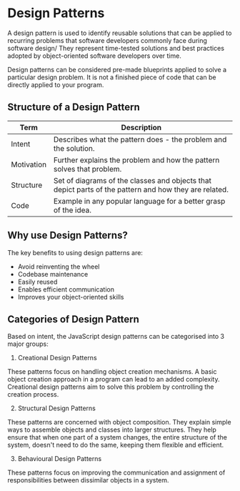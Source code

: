 # Design Patterns

A design pattern is used to identify reusable solutions that can be applied to recurring problems that software developers commonly face during software design/ They represent time-tested solutions and best practices adopted by object-oriented software developers over time.

Design patterns can be considered pre-made blueprints applied to solve a particular design problem. It is not a finished piece of code that can be directly applied to your program.

## Structure of a Design Pattern <!-- {docsify-ignore} -->

| Term       | Description                                                                                           |
| ---------- | ----------------------------------------------------------------------------------------------------- |
| Intent     | Describes what the pattern does - the problem and the solution.                                       |
| Motivation | Further explains the problem and how the pattern solves that problem.                                 |
| Structure  | Set of diagrams of the classes and objects that depict parts of the pattern and how they are related. |
| Code       | Example in any popular language for a better grasp of the idea.                                       |

## Why use Design Patterns? <!-- {docsify-ignore} -->

The key benefits to using design patterns are:

- Avoid reinventing the wheel
- Codebase maintenance
- Easily reused
- Enables efficient communication
- Improves your object-oriented skills

## Categories of Design Pattern <!-- {docsify-ignore} -->

Based on intent, the JavaScript design patterns can be categorised into 3 major groups:

1. Creational Design Patterns

These patterns focus on handling object creation mechanisms. A basic object creation approach in a program can lead to an added complexity. Creational design patterns aim to solve this problem by controlling the creation process.

2. Structural Design Patterns

These patterns are concerned with object composition. They explain simple ways to assemble objects and classes into larger structures. They help ensure that when one part of a system changes, the entire structure of the system, doesn't need to do the same, keeping them flexible and efficient.

3. Behavioural Design Patterns

These patterns focus on improving the communication and assignment of responsibilities between dissimilar objects in a system.
